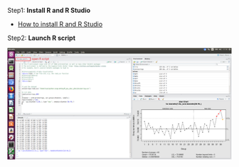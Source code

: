Step1: **Install R and R Studio**
* [How to install R and R Studio](https://github.com/ivan0124/python-programming/wiki/How-to-install-R-and-R-Studio)

Step2: **Launch R script**

![result link](https://github.com/ivan0124/python-programming/blob/master/images/R_20190315_5.png)

